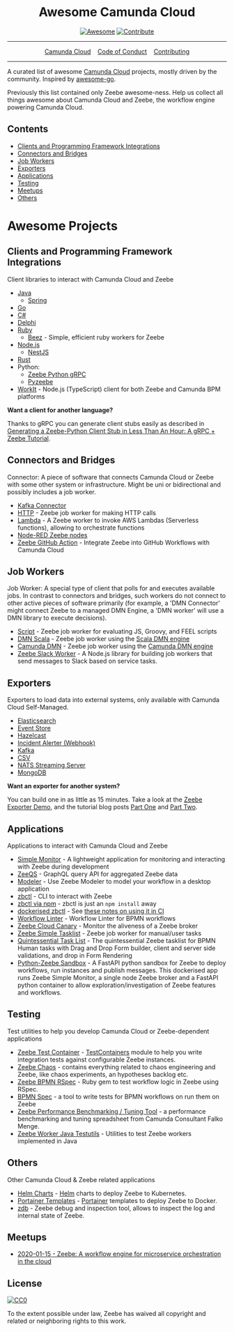 <div align="center">
<h1>Awesome Camunda Cloud</h1>

[![Awesome](https://awesome.re/badge.svg)](https://awesome.re) [![Contribute](https://img.shields.io/badge/contribute-project-blue.svg)](https://github.com/camunda-community-hub/awesome-camunda-cloud/pulls)
  
<hr />
<a href="https://camunda.io">Camunda Cloud</a>&nbsp;&nbsp;&nbsp;
<a href="CODE_OF_CONDUCT.md">Code of Conduct</a>&nbsp;&nbsp;&nbsp;
<a href="CONTRIBUTING.md">Contributing</a>
<hr />
</div>

A curated list of awesome [Camunda Cloud](https://camunda.io) projects, mostly driven by the community. Inspired by [awesome-go](https://github.com/avelino/awesome-go).

Previously this list contained only Zeebe awesome-ness. Help us collect all things awesome about Camunda Cloud and Zeebe, the workflow engine powering Camunda Cloud.

## Contents

* [Clients and Programming Framework Integrations](#clients-and-programming-framework-integrations)
* [Connectors and Bridges](#connectors-and-bridges)
* [Job Workers](#job-workers)
* [Exporters](#exporters)
* [Applications](#applications)
* [Testing](#testing)
* [Meetups](#meetups)
* [Others](#others)

# Awesome Projects

## Clients and Programming Framework Integrations

Client libraries to interact with Camunda Cloud and Zeebe

- [Java](https://github.com/camunda-cloud/zeebe/tree/master/clients/java)
  - [Spring](https://github.com/camunda-community-hub/spring-zeebe)
- [Go](https://github.com/camunda-cloud/zeebe/tree/master/clients/go)
- [C#](https://github.com/camunda-community-hub/zeebe-client-csharp)
- [Delphi](https://github.com/camunda-community-hub/DelphiZeeBeClient)
- [Ruby](https://github.com/zeebe-io/zeebe-client-ruby)
  - [Beez](https://github.com/gottfrois/beez) - Simple, efficient ruby workers for Zeebe
- [Node.js](https://github.com/camunda-community-hub/zeebe-client-node-js)
  - [NestJS](https://github.com/camunda-community-hub/nestjs-zeebe#readme)
- [Rust](https://github.com/camunda-community-hub/zeebest)
- Python:
  - [Zeebe Python gRPC](https://pypi.org/project/zeebe-grpc/)
  - [Pyzeebe](https://github.com/camunda-community-hub/pyzeebe)
- [WorkIt](https://github.com/VilledeMontreal/workit) - Node.js (TypeScript) client for both Zeebe and Camunda BPM platforms

**Want a client for another language?**

Thanks to gRPC you can generate client stubs easily as described in [Generating a Zeebe-Python Client Stub in Less Than An Hour: A gRPC + Zeebe Tutorial](https://camunda.com/blog/2018/11/grpc-generating-a-zeebe-python-client/).


## Connectors and Bridges

Connector: A piece of software that connects Camunda Cloud or Zeebe with some other system or infrastructure. Might be uni or bidirectional and possibly includes a job worker.

- [Kafka Connector](https://github.com/camunda-community-hub/kafka-connect-zeebe)
- [HTTP](https://github.com/camunda-community-hub/zeebe-http-worker) - Zeebe job worker for making HTTP calls
- [Lambda](https://github.com/camunda-community-hub/zeebe-lambda-worker) - A Zeebe worker to invoke AWS Lambdas (Serverless functions), allowing to orchestrate functions
- [Node-RED Zeebe nodes](https://github.com/camunda-community-hub/node-red-contrib-zeebe)
- [Zeebe GitHub Action](https://github.com/marketplace/actions/zeebe-action) - Integrate Zeebe into GitHub Workflows with Camunda Cloud

## Job Workers

Job Worker: A special type of client that polls for and executes available jobs. In contrast to connectors and bridges, such workers do not connect to other active pieces of software primarily (for example, a 'DMN Connector' might connect Zeebe to a managed DMN Engine, a 'DMN worker' will use a DMN library to execute decisions).

- [Script](https://github.com/camunda-community-hub/zeebe-script-worker) - Zeebe job worker for evaluating JS, Groovy, and FEEL scripts
- [DMN Scala](https://github.com/camunda-community-hub/dmn-scala/tree/master/zeebe-worker) - Zeebe job worker using the [Scala DMN engine](https://github.com/camunda/dmn-scala)
- [Camunda DMN](https://github.com/camunda-community-hub/zeebe-dmn-worker) - Zeebe job worker using the [Camunda DMN engine](https://github.com/camunda/camunda-engine-dmn)
- [Zeebe Slack Worker](https://github.com/camunda-community-hub/zeebe-slack-worker) - A Node.js library for building job workers that send messages to Slack based on service tasks.

## Exporters

Exporters to load data into external systems, only available with Camunda Cloud Self-Managed.

- [Elasticsearch](https://github.com/zeebe-io/zeebe/tree/master/exporters/elasticsearch-exporter)
- [Event Store](https://github.com/jwulf/zeebe-eventstore-exporter)
- [Hazelcast](https://github.com/camunda-community-hub/zeebe-hazelcast-exporter)
- [Incident Alerter (Webhook)](https://github.com/jwulf/zeebe-incident-alerter)
- [Kafka](https://github.com/camunda-community-hub/zeebe-kafka-exporter)
- [CSV](https://github.com/zeebe-io/zeebe-csv-exporter)
- [NATS Streaming Server](https://github.com/MrSaints/zeebe-nats-streaming-exporter)
- [MongoDB](https://github.com/crossid/zeebe-mongo-exporter)

**Want an exporter for another system?**

You can build one in as little as 15 minutes. Take a look at the [Zeebe Exporter Demo](https://github.com/jwulf/zeebe-exporter-demo), and the tutorial blog posts [Part One](https://zeebe.io/blog/2019/05/exporter-part-1/) and [Part Two](https://zeebe.io/blog/2019/05/exporter-part-2/).

## Applications

Applications to interact with Camunda Cloud and Zeebe

- [Simple Monitor](https://github.com/camunda-community-hub/zeebe-simple-monitor) - A lightweight application for monitoring and interacting with Zeebe during development
- [ZeeQS](https://github.com/camunda-community-hub/zeeqs) - GraphQL query API for aggregated Zeebe data
- [Modeler](https://github.com/zeebe-io/zeebe-modeler) - Use Zeebe Modeler to model your workflow in a desktop application
- [zbctl](https://github.com/zeebe-io/zeebe/tree/master/clients/zbctl) - CLI to interact with Zeebe
- [zbctl via npm](https://www.npmjs.com/package/zbctl) - zbctl is just an `npm install` away
- [dockerised zbctl](https://hub.docker.com/r/sitapati/zbctl) - See [these notes on using it in CI](https://forum.zeebe.io/t/use-docker-compose-cant-find-bpmn-file/1004/3?u=jwulf)
- [Workflow Linter](https://github.com/StephenOTT/Workflow-Linter) - Workflow Linter for BPMN workflows
- [Zeebe Cloud Canary](https://github.com/jwulf/zeebe-cloud-canary) - Monitor the aliveness of a Zeebe broker
- [Zeebe Simple Tasklist](https://github.com/camunda-community-hub/zeebe-simple-tasklist) - Zeebe job worker for manual/user tasks
- [Quintessential Task List](https://github.com/StephenOTT/Quintessential-Tasklist-Zeebe) - The quintessential Zeebe tasklist for BPMN Human tasks with Drag and Drop Form builder, client and server side validations, and drop in Form Rendering
- [Python-Zeebe Sandbox](https://github.com/nimanamjouyan/python-zeebe) - A FastAPI python sandbox for Zeebe to deploy workflows, run instances and publish messages. This dockerised app runs Zeebe Simple Monitor, a single node Zeebe broker and a FastAPI python container to allow exploration/investigation of Zeebe features and workflows.

## Testing

Test utilities to help you develop Camunda Cloud or Zeebe-dependent applications

- [Zeebe Test Container](https://github.com/camunda-community-hub/zeebe-test-container) - [TestContainers](https://testcontainers.org) module to help you write integration tests against configurable Zeebe instances.
- [Zeebe Chaos](https://github.com/zeebe-io/zeebe-chaos) - contains everything related to chaos engineering and Zeebe, like chaos experiments, an hypotheses backlog etc.
- [Zeebe BPMN RSpec](https://github.com/ezcater/zeebe_bpmn_rspec) - Ruby gem to test workflow logic in Zeebe using RSpec.
- [BPMN Spec](https://github.com/camunda-community-hub/bpmn-spec) - a tool to write tests for BPMN workflows on run them on Zeebe
- [Zeebe Performance Benchmarking / Tuning Tool](https://zeebe.io/blog/2020/11/zeebe-performance-tool/) - a performance benchmarking and tuning spreadsheet from Camunda Consultant Falko Menge.
- [Zeebe Worker Java Testutils](https://github.com/camunda-community-hub/zeebe-worker-java-testutils) - Utilities to test Zeebe workers implemented in Java

## Others

Other Camunda Cloud & Zeebe related applications

- [Helm Charts](https://helm.camunda.io/) - [Helm](https://helm.sh/) charts to deploy Zeebe to Kubernetes.
- [Portainer Templates](https://camunda-community-hub.github.io/zeebe-portainer-templates/) - [Portainer](https://www.portainer.io/) templates to deploy Zeebe to Docker.
- [zdb](https://github.com/Zelldon/zdb) - Zeebe debug and inspection tool, allows to inspect the log and internal state of Zeebe.

## Meetups

- [2020-01-15 - Zeebe: A workflow engine for microservice orchestration in the cloud](https://github.com/urbanisierung/meetups/blob/master/2020-01-15-Camunda-Zeebe/README.md)

## License

[![CC0](https://mirrors.creativecommons.org/presskit/buttons/88x31/svg/cc-zero.svg)](https://creativecommons.org/publicdomain/zero/1.0)

To the extent possible under law, Zeebe has waived all copyright and
related or neighboring rights to this work.
